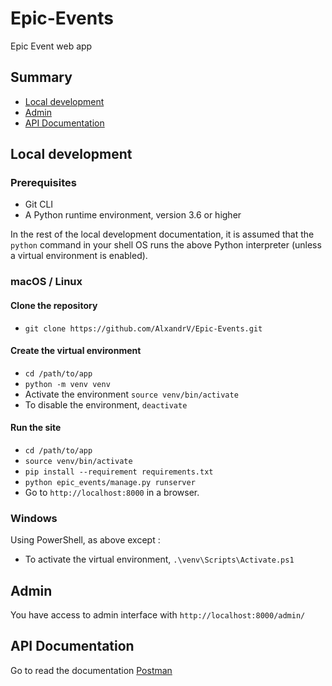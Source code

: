 # Epic-Events

Epic Event web app

## Summary

- [Local development](#local-development)
- [Admin](#admin)
- [API Documentation](#api-documentation)

## Local development 

### Prerequisites

- Git CLI
- A Python runtime environment, version 3.6 or higher

In the rest of the local development documentation, it is assumed that the `python` command in your shell OS runs the above Python interpreter (unless a virtual environment is enabled).

### macOS / Linux

#### Clone the repository

- `git clone https://github.com/AlxandrV/Epic-Events.git`

#### Create the virtual environment

- `cd /path/to/app`
- `python -m venv venv`
- Activate the environment `source venv/bin/activate`
- To disable the environment, `deactivate`

#### Run the site

- `cd /path/to/app`
- `source venv/bin/activate`
- `pip install --requirement requirements.txt`
- `python epic_events/manage.py runserver`
- Go to `http://localhost:8000` in a browser.

### Windows

Using PowerShell, as above except :

- To activate the virtual environment, `.\venv\Scripts\Activate.ps1` 

## Admin

You have access to admin interface with `http://localhost:8000/admin/`

## API Documentation

Go to read the documentation [Postman](https://documenter.getpostman.com/view/22332147/2s8Z6saaxr)